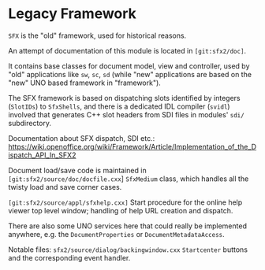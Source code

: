 # Legacy Framework

`SFX` is the "old" framework, used for historical reasons.

An attempt of documentation of this module is located in `[git:sfx2/doc]`.

It contains base classes for document model, view and controller, used
by "old" applications like `sw`, `sc`, `sd` (while "new" applications
are based on the "new" UNO based framework in "framework").

The SFX framework is based on dispatching slots identified by integers
(`SlotIDs`) to `SfxShells`, and there is a dedicated IDL compiler (`svidl`)
involved that generates C++ slot headers from SDI files in modules' `sdi/`
subdirectory.

Documentation about SFX dispatch, SDI etc.:
<https://wiki.openoffice.org/wiki/Framework/Article/Implementation_of_the_Dispatch_API_In_SFX2>

Document load/save code is maintained in `[git:sfx2/source/doc/docfile.cxx`]
`SfxMedium` class, which handles all the twisty load and save corner cases.

`[git:sfx2/source/appl/sfxhelp.cxx]` Start procedure for the online
help viewer top level window; handling of help URL creation and
dispatch.

There are also some UNO services here that could really be implemented
anywhere, e.g. the `DocumentProperties` or `DocumentMetadataAccess`.

Notable files:
`sfx2/source/dialog/backingwindow.cxx` `Startcenter` buttons and the corresponding event handler.
